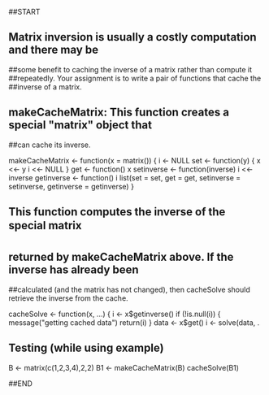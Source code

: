 ##START
## Matrix inversion is usually a costly computation and there may be 
##some benefit to caching the inverse of a matrix rather than compute it 
##repeatedly. Your assignment is to write a pair of functions that cache the
##inverse of a matrix.



## makeCacheMatrix: This function creates a special "matrix" object that
##can cache its inverse.

makeCacheMatrix <- function(x = matrix()) {
	 i <- NULL
  set <- function(y) {
          x <<- y
          i <<- NULL
  }
  get <- function() x
  setinverse <- function(inverse) i <<- inverse
  getinverse <- function() i
  list(set = set,
       get = get,
       setinverse = setinverse,
       getinverse = getinverse)
}


## This function computes the inverse of the special matrix
## returned by makeCacheMatrix above. If the inverse has already been 
##calculated (and the matrix has not changed), then cacheSolve should retrieve the inverse from the cache.

cacheSolve <- function(x, ...) {
	i <- x$getinverse()
  if (!is.null(i)) {
          message("getting cached data")
          return(i)
  }
  data <- x$get()
  i <- solve(data, .
 
 
## Testing (while using example)
B <- matrix(c(1,2,3,4),2,2)
B1 <- makeCacheMatrix(B)
cacheSolve(B1)

##END
